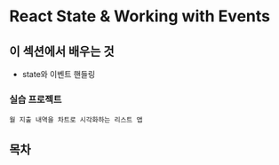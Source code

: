 # React State & Working with Events

## 이 섹션에서 배우는 것

- state와 이벤트 핸들링

### 실습 프로젝트

`월 지출 내역을 차트로 시각화하는 리스트 앱`

## 목차
